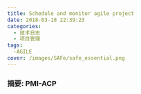 ```yaml
---
title: Schedule and monitor agile project
date: 2018-03-18 22:39:23
categories:
  - 技术日志
  - 项目管理
tags:
  -AGILE
cover: /images/SAFe/safe_essential.png
---
```

### 摘要: PMI-ACP
<!--more-->
